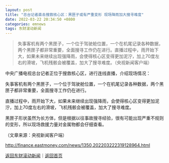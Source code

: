 ```yaml
---
layout: post
title: "总台记者直击搜救核心区：黑匣子或有严重变形 现场降雨加大搜寻难度"
date: 2022-03-22 20:34:50 +0800
categories: emnews
tags: 东财滚动新闻
---
```

> 失事客机有两个黑匣子，一个位于驾驶舱位置，一个在机尾记录各种数据，两个黑匣子都非常重要，全面搜寻工作仍在进行。直播过程中，雨开始下大，如果未来继续出现强降雨，会使得核心区变得更加泥泞，加上70度左右的滑坡，飞机残骸会被覆盖，加大了搜寻难度。（央视新闻客户端）

<p>中央广播电视总台记者正位于搜救核心区，进行连线直播，介绍现场情况：</p>
 <p>失事客机有两个黑匣子，一个位于驾驶舱位置，一个在机尾记录各种数据，两个黑匣子都非常重要，全面搜寻工作仍在进行。</p>
 <p>直播过程中，雨开始下大，如果未来继续出现强降雨，会使得核心区变得更加泥泞，加上70度左右的滑坡，飞机残骸会被覆盖，加大了搜寻难度。</p>
 <p>黑匣子形状虽然为长方体，但是根据以往事故搜寻经验，很有可能出现严重不规则的变形，所以现场救援力量对金属物都会仔细查看。</p><p class="em_media">（文章来源：央视新闻客户端）</p>

<http://finance.eastmoney.com/news/1350,202203222319128964.html>

[返回东财滚动新闻](//finews.withounder.com/emnews/)｜[返回首页](//finews.withounder.com/)